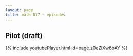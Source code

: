 ```yaml
---
layout: page
title: math 017 ~ episodes
---
```


## Pilot (draft)

{% include youtubePlayer.html id=page.z0eZlXw6bAY %}

